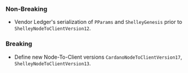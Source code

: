 <!--
A new scriv changelog fragment.

Uncomment the section that is right (remove the HTML comment wrapper).
For top level release notes, leave all the headers commented out.
-->

<!--
### Patch

- A bullet item for the Patch category.

-->
### Non-Breaking

- Vendor Ledger's serialization of `PParams` and `ShelleyGenesis` prior to `ShelleyNodeToClientVersion12`.

### Breaking

- Define new Node-To-Client versions `CardanoNodeToClientVersion17`, `ShelleyNodeToClientVersion13`.
